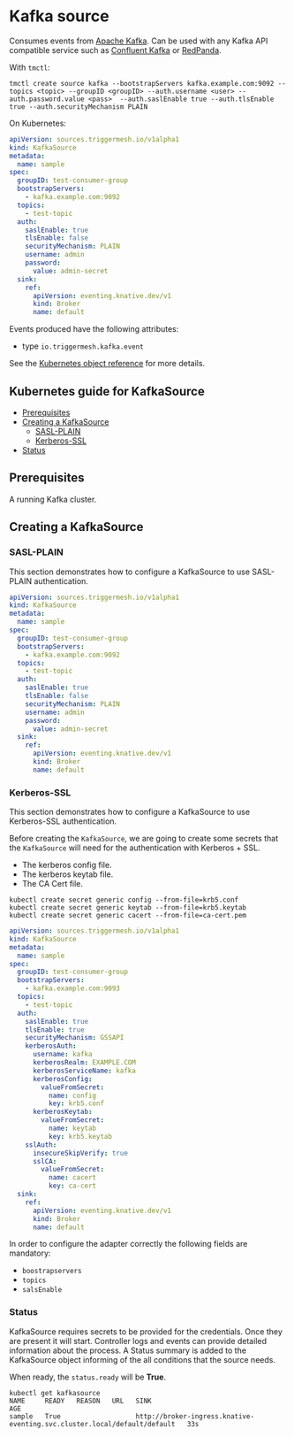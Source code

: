 # Kafka source

Consumes events from [Apache Kafka](https://kafka.apache.org/). Can be used with any Kafka API compatible service such as [Confluent Kafka](https://www.confluent.io/) or [RedPanda](https://redpanda.com/). 


With `tmctl`:

```
tmctl create source kafka --bootstrapServers kafka.example.com:9092 --topics <topic> --groupID <groupID> --auth.username <user> --auth.password.value <pass>  --auth.saslEnable true --auth.tlsEnable true --auth.securityMechanism PLAIN
```

On Kubernetes:

```yaml
apiVersion: sources.triggermesh.io/v1alpha1
kind: KafkaSource
metadata:
  name: sample
spec:
  groupID: test-consumer-group
  bootstrapServers:
    - kafka.example.com:9092
  topics:
    - test-topic
  auth:
    saslEnable: true
    tlsEnable: false
    securityMechanism: PLAIN
    username: admin
    password:
      value: admin-secret
  sink:
    ref:
      apiVersion: eventing.knative.dev/v1
      kind: Broker
      name: default
```

Events produced have the following attributes:

* type `io.triggermesh.kafka.event`

See the [Kubernetes object reference](../../reference/sources/#sources.triggermesh.io/v1alpha1.KafkaSource) for more details.

## Kubernetes guide for KafkaSource

- [Prerequisites](#prerequisites)
- [Creating a KafkaSource](#creating-a-kafka-source)
  - [SASL-PLAIN](#with-sasl-plain)
  - [Kerberos-SSL](#with-kerberos-ssl)
- [Status](#status)

## Prerequisites

A running Kafka cluster.

## Creating a KafkaSource

### SASL-PLAIN

This section demonstrates how to configure a KafkaSource to use SASL-PLAIN authentication.

```yaml
apiVersion: sources.triggermesh.io/v1alpha1
kind: KafkaSource
metadata:
  name: sample
spec:
  groupID: test-consumer-group
  bootstrapServers:
    - kafka.example.com:9092
  topics:
    - test-topic
  auth:
    saslEnable: true
    tlsEnable: false
    securityMechanism: PLAIN
    username: admin
    password:
      value: admin-secret
  sink:
    ref:
      apiVersion: eventing.knative.dev/v1
      kind: Broker
      name: default
```

### Kerberos-SSL

This section demonstrates how to configure a KafkaSource to use Kerberos-SSL authentication.

Before creating the `KafkaSource`, we are going to create some secrets that the `KafkaSource` will need for the authentication with Kerberos + SSL.

- The kerberos config file.
- The kerberos keytab file.
- The CA Cert file.

```console
kubectl create secret generic config --from-file=krb5.conf
kubectl create secret generic keytab --from-file=krb5.keytab
kubectl create secret generic cacert --from-file=ca-cert.pem
```

```yaml
apiVersion: sources.triggermesh.io/v1alpha1
kind: KafkaSource
metadata:
  name: sample
spec:
  groupID: test-consumer-group
  bootstrapServers:
    - kafka.example.com:9093
  topics:
    - test-topic
  auth:
    saslEnable: true
    tlsEnable: true
    securityMechanism: GSSAPI
    kerberosAuth:
      username: kafka
      kerberosRealm: EXAMPLE.COM
      kerberosServiceName: kafka
      kerberosConfig:
        valueFromSecret:
          name: config
          key: krb5.conf
      kerberosKeytab:
        valueFromSecret:
          name: keytab
          key: krb5.keytab
    sslAuth:
      insecureSkipVerify: true
      sslCA:
        valueFromSecret:
          name: cacert
          key: ca-cert
  sink:
    ref:
      apiVersion: eventing.knative.dev/v1
      kind: Broker
      name: default
```

In order to configure the adapter correctly the following fields are mandatory:

- `boostrapservers`
- `topics`
- `salsEnable`

### Status

KafkaSource requires secrets to be provided for the credentials. Once they are present it will start. Controller
logs and events can provide detailed information about the process. A Status
summary is added to the KafkaSource object informing of the all conditions
that the source needs.

When ready, the `status.ready` will be **True**.

```console
kubectl get kafkasource
NAME     READY   REASON   URL   SINK                                                                              AGE
sample   True                   http://broker-ingress.knative-eventing.svc.cluster.local/default/default   33s
```
